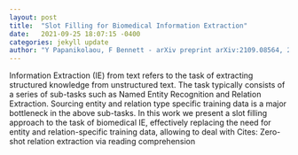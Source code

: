 ```yaml
---
layout: post
title:  "Slot Filling for Biomedical Information Extraction"
date:   2021-09-25 18:07:15 -0400
categories: jekyll update
author: "Y Papanikolaou, F Bennett - arXiv preprint arXiv:2109.08564, 2021"
---
```

Information Extraction (IE) from text refers to the task of extracting structured knowledge from unstructured text. The task typically consists of a series of sub-tasks such as Named Entity Recognition and Relation Extraction. Sourcing entity and relation type specific training data is a major bottleneck in the above sub-tasks. In this work we present a slot filling approach to the task of biomedical IE, effectively replacing the need for entity and relation-specific training data, allowing to deal with Cites: Zero-shot relation extraction via reading comprehension